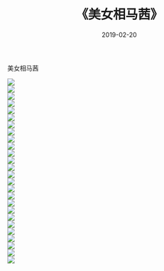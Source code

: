 ﻿---
layout: post
title:  《美女相马茜》
date:   2019-02-20
img: http://pic.660000.xyz/1:down/唯美/2019/美女相马茜/000.jpg
categories: [美女, 清纯, 唯美]
---

美女相马茜

  ![](http://pic.660000.xyz/1:down/唯美/2019/美女相马茜/001.jpg) <br> ![](http://pic.660000.xyz/1:down/唯美/2019/美女相马茜/002.jpg) <br> ![](http://pic.660000.xyz/1:down/唯美/2019/美女相马茜/003.jpg) <br> ![](http://pic.660000.xyz/1:down/唯美/2019/美女相马茜/004.jpg) <br> ![](http://pic.660000.xyz/1:down/唯美/2019/美女相马茜/005.jpg) <br> ![](http://pic.660000.xyz/1:down/唯美/2019/美女相马茜/006.jpg) <br> ![](http://pic.660000.xyz/1:down/唯美/2019/美女相马茜/007.jpg) <br> ![](http://pic.660000.xyz/1:down/唯美/2019/美女相马茜/008.jpg) <br> ![](http://pic.660000.xyz/1:down/唯美/2019/美女相马茜/009.jpg) <br> ![](http://pic.660000.xyz/1:down/唯美/2019/美女相马茜/010.jpg) <br> ![](http://pic.660000.xyz/1:down/唯美/2019/美女相马茜/011.jpg) <br> ![](http://pic.660000.xyz/1:down/唯美/2019/美女相马茜/012.jpg) <br> ![](http://pic.660000.xyz/1:down/唯美/2019/美女相马茜/013.jpg) <br> ![](http://pic.660000.xyz/1:down/唯美/2019/美女相马茜/014.jpg) <br> ![](http://pic.660000.xyz/1:down/唯美/2019/美女相马茜/015.jpg) <br> ![](http://pic.660000.xyz/1:down/唯美/2019/美女相马茜/016.jpg) <br> ![](http://pic.660000.xyz/1:down/唯美/2019/美女相马茜/017.jpg) <br> ![](http://pic.660000.xyz/1:down/唯美/2019/美女相马茜/018.jpg) <br> ![](http://pic.660000.xyz/1:down/唯美/2019/美女相马茜/019.jpg) <br> ![](http://pic.660000.xyz/1:down/唯美/2019/美女相马茜/020.jpg) <br> ![](http://pic.660000.xyz/1:down/唯美/2019/美女相马茜/021.jpg) <br> ![](http://pic.660000.xyz/1:down/唯美/2019/美女相马茜/022.jpg) <br> ![](http://pic.660000.xyz/1:down/唯美/2019/美女相马茜/023.jpg) <br> ![](http://pic.660000.xyz/1:down/唯美/2019/美女相马茜/024.jpg) <br> ![](http://pic.660000.xyz/1:down/唯美/2019/美女相马茜/025.jpg) <br> ![](http://pic.660000.xyz/1:down/唯美/2019/美女相马茜/026.jpg) <br>